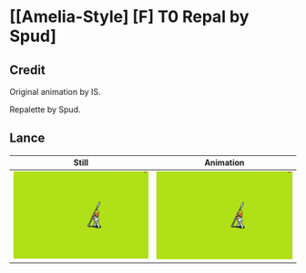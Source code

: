 # [\[Amelia-Style\] \[F\] T0 Repal by Spud]

## Credit

Original animation by IS.

Repalette by Spud.
	
## Lance

| Still | Animation |
| :---: | :-------: |
| ![Lance still](./Lance_000.png) | ![Lance animation](./Lance.gif) |
